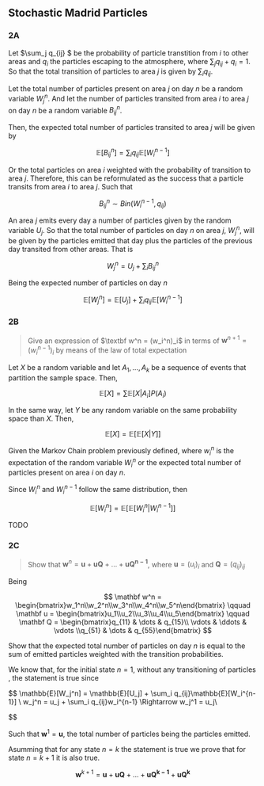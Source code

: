 ## Stochastic Madrid Particles

### 2A

Let  $\sum_j q_{ij} $ be the probability of particle transtition from $i$ to other areas and $q_i$ the particles escaping to the atmosphere, where $\sum_j q_{ij} + q_i = 1$.  So that the total transition of particles to area $j$ is given by $\sum_i q_{ij}$. 

Let the total number of particles present on area $j$ on day $n$ be a random variable $W_j^n$. And let the number of particles transited from area $i$ to area $j$ on day $n$ be a random variable $B_{ij}^{n}$.   

Then, the expected total number of particles transited to area $j$ will be given by 

$$
\mathbb{E}[B_{ij}^{n}] = \sum_i q_{ij}\mathbb{E}[W_i^{n-1}]
$$

Or the total particles on area $i$ weighted with the probability of transition to area $j$. Therefore, this can be reformulated as the success that a particle transits from area $i$ to area $j$. Such that

$$
B_{ij}^n \sim Bin(W_i^{n-1}, q_{ij})
$$

An area $j$ emits every day a number of particles given by the random variable $U_j$. So that the total number of particles on day $n$ on area $j$, $W_j^n$, will be given by the particles emitted that day plus the particles of the previous day transited from other areas. That is

$$
W_j^n = U_j + \sum_iB_{ij}^n
$$

Being the expected number of particles on day $n$

$$
\mathbb{E}[W_j^n] = \mathbb{E}[U_j] + \sum_i q_{ij}\mathbb{E}[W_i^{n-1}]
$$

### 2B

> Give an expression of $\textbf w^n = (w_i^n)_i$ in terms of $\mathbf w^{n+1} = (w_i^{n-1})_i$  by means of the law of total expectation

Let $X$ be a random variable and let $A_1, \dots, A_k$ be a sequence of events that partition the sample space. Then, 

$$
\mathbb{E}[X] = \sum \mathbb{E}[X|A_i]P(A_i)
$$

In the same way, let $Y$ be any random variable on the same probability space than $X$. Then,

$$
\mathbb{E}[X] = \mathbb{E}[\mathbb{E}[X|Y]]
$$

Given the Markov Chain problem previously defined, where $w_i^n$ is the expectation of the random variable $W_i^n$ or the expected total number of particles present on area $i$ on day $n$. 

Since $W_i^n$ and $W_i^{n-1}$ follow the same distribution, then

$$
\mathbb{E}[W_i^n] = \mathbb{E}[\mathbb{E}[W_i^n | W_i^{n-1}]]
$$

TODO

### 2C

> Show that $\mathbf{w}^n = \mathbf u + \mathbf{uQ} + \dots + \mathbf{uQ^{n-1}}$, where $\mathbf u = (u_i)_i$ and $\mathbf Q = (q_{ij})_{ij}$

Being 

$$
\mathbf w^n = \begin{bmatrix}w_1^n\\w_2^n\\w_3^n\\w_4^n\\w_5^n\end{bmatrix} \qquad
\mathbf u = \begin{bmatrix}u_1\\u_2\\u_3\\u_4\\u_5\end{bmatrix} \qquad \mathbf Q = \begin{bmatrix}q_{11} & \dots & q_{15}\\ \vdots & \ddots & \vdots \\q_{51} & \dots & q_{55}\end{bmatrix}
$$

Show that the expected total number of particles on day $n$ is equal to the sum of emitted particles weighted with the transition probabilities.

We know that, for the initial state $n=1$, without any transitioning of particles , the statement is true since 

$$
\mathbb{E}[W_j^n] = \mathbb{E}[U_j] + \sum_i q_{ij}\mathbb{E}[W_i^{n-1}] \\
w_j^n = u_j + \sum_i q_{ij}w_i^{n-1} \Rightarrow w_j^1 = u_j\\

$$

 Such that $\mathbf w^1 = \mathbf u$, the total number of particles being the particles emitted.

Asumming that for any state $n=k$ the statement is true we prove that for state $n=k+1$ it is also true.

$$
\mathbf{w}^{k+1} = \mathbf u + \mathbf{uQ} + \dots + \mathbf{uQ^{k-1}} + \mathbf{uQ^{k}}
$$




